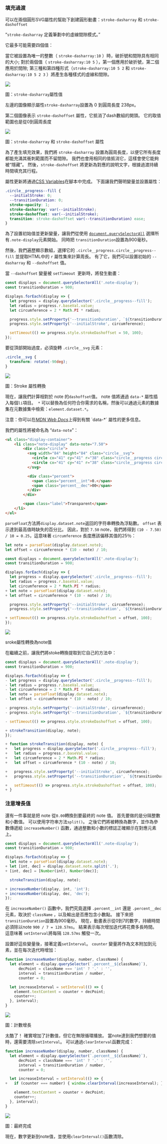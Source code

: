 ### 填充過渡

可以在兩個圓形SVG屬性的幫助下創建圓形動畫：`stroke-dasharray` 和 `stroke-dashoffset`

“`stroke-dasharray` 定義筆劃中的虛線間隙模式。”

它最多可能需要四個值：

當它被設置為唯一的整數（ `stroke-dasharray:10` ）時，破折號和間隙具有相同的大小;
對於兩個值（ `stroke-dasharray:10 5` ），第一個應用於破折號，第二個應用於間隙;
第三種和第四種形式（`stroke-dasharray:10 5 2` 和 `stroke-dasharray:10 5 2 3` ）將產生各種樣式的虛線和間隙。

![](https://cloud.netlifyusercontent.com/assets/344dbf88-fdf9-42bb-adb4-46f01eedd629/87b50f18-b9b2-47bb-b88b-519662900d51/dasharray-animation.gif)

圖：`stroke-dasharray`屬性值

左邊的圖像顯示屬性`stroke-dasharray`設置為 0 到圓周長度 238px。

第二個圖像表示 `stroke-dashoffset` 屬性，它抵消了dash數組的開頭。 它的取值範圍也是從0到圓周長度

![](https://cloud.netlifyusercontent.com/assets/344dbf88-fdf9-42bb-adb4-46f01eedd629/6e2ad1cc-d1f8-4143-97d3-5e401208d750/stroke-properties.gif)

圖：`stroke-dasharray` 和 `stroke-dashoffset` 屬性

為了產生填充效果，我們將 `stroke-dasharray` 設置為圓周長度，以便它所有長度都能充滿其衝刺範圍而不留間隙。 我們也會用相同的值抵消它，這樣會使它能夠被“隱藏”。 然後，`stroke-dashoffset` 將更新為對應的說明文字，根據過渡持續時間填充其行程。

屬性更新將通過[CSS Variables](https://developer.mozilla.org/en-US/docs/Web/CSS/Using_CSS_variables)在腳本中完成。 下面讓我們聲明變量並設置屬性：

```css
.circle__progress--fill {
  --initialStroke: 0;
  --transitionDuration: 0;
  stroke-opacity: 1;
  stroke-dasharray: var(--initialStroke);
  stroke-dashoffset: var(--initialStroke);
  transition: stroke-dashoffset var(--transitionDuration) ease;
}
```

為了設置初始值並更新變量，讓我們從使用 [`document.querySelectorAll`](https://developer.mozilla.org/en-US/docs/Web/API/Document/querySelectorAll) 選擇所有`.note-display`元素開始。 同時把 `transitionDuration`設置為900毫秒。

然後，我們遍歷顯示數組，選擇它的 `.circle__progress.circle__progress--fill` 並提取HTML中的 `r` 屬性集來計算周長。 有了它，我們可以設置初始的 `--dasharray` 和 `--dashoffset` 值。

當 `--dashoffset` 變量被 `setTimeout `更新時，將發生動畫：

```js
const displays = document.querySelectorAll('.note-display');
const transitionDuration = 900;

displays.forEach(display => {
  let progress = display.querySelector('.circle__progress--fill');
  let radius = progress.r.baseVal.value;
  let circumference = 2 * Math.PI * radius;

  progress.style.setProperty('--transitionDuration', `${transitionDuration}ms`);
  progress.style.setProperty('--initialStroke', circumference);

  setTimeout(() => progress.style.strokeDashoffset = 50, 100);
});
```

要從頂部開始過度，必須旋轉 `.circle__svg` 元素：

```css
.circle__svg {
  transform: rotate(-90deg);
}
```

![](https://cloud.netlifyusercontent.com/assets/344dbf88-fdf9-42bb-adb4-46f01eedd629/9823b0f4-4e9e-4476-a75c-b12a6c235d7c/fill-animation.gif)

圖：Stroke 屬性轉換

現在，讓我們計算相對於 note 的`dashoffset`值。 note 值將通過 `data-*` 屬性插入每個`li`項目。` *` 可以替換為任何符合你需求的名稱，然後可以通過元素的數據集在元數據集中檢索：`element.dataset.*`。

注意：你可以在[*MDN Web Docs*](https://developer.mozilla.org/en-US/docs/Web/HTML/Global_attributes/data-*)上得到有關 `data-*` 屬性的更多信息。

我們的屬性將被命名為 “`data-note`”：

```html
<ul class="display-container">
	<li class="note-display" data-note="7.50">
        <div class="circle">
          <svg width="84" height="84" class="circle__svg">
            <circle cx="41" cy="41" r="38" class="circle__progress circle__progress--path"></circle>
            <circle cx="41" cy="41" r="38" class="circle__progress circle__progress--fill"></circle>
          </svg>

          <div class="percent">
            <span class="percent__int">0.</span>
            <span class="percent__dec">00</span>
          </div>
        </div>

        <span class="label">Transparent</span>
  	</li>
</ul>
```

`parseFloat`方法將`display.dataset.note`返回的字符串轉換為浮點數。 `offset` 表示達到最高值時缺失的百分比。 因此，對於 `7.50` note，我們將得到 `(10 - 7.50) / 10 = 0.25`，這意味著 `circumference` 長度應該偏移其值的25％：

```js
let note = parseFloat(display.dataset.note);
let offset = circumference * (10 - note) / 10;
```

```js
const displays = document.querySelectorAll('.note-display');
const transitionDuration = 900;

displays.forEach(display => {
  let progress = display.querySelector('.circle__progress--fill');
  let radius = progress.r.baseVal.value;
  let circumference = 2 * Math.PI * radius;
+ let note = parseFloat(display.dataset.note);
+ let offset = circumference * (10 - note) / 10;

  progress.style.setProperty('--initialStroke', circumference);
  progress.style.setProperty('--transitionDuration', `${transitionDuration}ms`);

+ setTimeout(() => progress.style.strokeDashoffset = offset, 100);
});

```

![](https://cloud.netlifyusercontent.com/assets/344dbf88-fdf9-42bb-adb4-46f01eedd629/894e4046-1c16-4168-8989-9f4bd1fedaaa/fill-to-percent-animation.gif)

sroke屬性轉換為note值

在繼續之前，讓我們將stoke轉換提取到它自己的方法中：

```js
const displays = document.querySelectorAll('.note-display');
const transitionDuration = 900;

displays.forEach(display => {
- let progress = display.querySelector('.circle__progress--fill');
- let radius = progress.r.baseVal.value;
- let circumference = 2 * Math.PI * radius;
  let note = parseFloat(display.dataset.note);
- let offset = circumference * (10 - note) / 10;

- progress.style.setProperty('--initialStroke', circumference);
- progress.style.setProperty('--transitionDuration', `${transitionDuration}ms`);

- setTimeout(() => progress.style.strokeDashoffset = offset, 100);

+ strokeTransition(display, note);
});

+ function strokeTransition(display, note) {
+   let progress = display.querySelector('.circle__progress--fill');
+   let radius = progress.r.baseVal.value;
+   let circumference = 2 * Math.PI * radius;
+   let offset = circumference * (10 - note) / 10;

+   progress.style.setProperty('--initialStroke', circumference);
+   progress.style.setProperty('--transitionDuration', `${transitionDuration}ms`);

+   setTimeout(() => progress.style.strokeDashoffset = offset, 100);
+ }

```

### 注意增長值

還有一件事就是把 note 從`0.00`轉換到要最終的 note 值。 首先要做的是分隔整數和小數值。 可以使用字符串方法`split()`。 之後它們將被轉換為數字，並作為參數傳遞給 `increaseNumber()` 函數，通過整數和小數的標誌正確顯示在對應元素上。

```js
const displays = document.querySelectorAll('.note-display');
const transitionDuration = 900;

displays.forEach(display => {
  let note = parseFloat(display.dataset.note);
+ let [int, dec] = display.dataset.note.split('.');
+ [int, dec] = [Number(int), Number(dec)];

  strokeTransition(display, note);

+ increaseNumber(display, int, 'int');
+ increaseNumber(display, dec, 'dec');
});
```

在 `increaseNumber()` 函數中，我們究竟選擇 `.percent__int` 還是 `.percent__dec` 元素，取決於 `className` ，以及輸出是否應包含小數點。 接下來把`transitionDuration`設置為900毫秒。 現在，動畫表示從0到7的數字，持續時間必須除以note `900 / 7 = 128.57ms`。 結果表示每次增加迭代將花費多長時間。 這意味著 `setInterval`將每隔 `128.57ms` 觸發一次。

設置好這些變量後，接著定義`setInterval`。 `counter` 變量將作為文本附加到元素，並在每次迭代時增加：

```js
function increaseNumber(display, number, className) {
  let element = display.querySelector(`.percent__${className}`),
      decPoint = className === 'int' ? '.' : '',
      interval = transitionDuration / number,
      counter = 0;

  let increaseInterval = setInterval(() => {
    element.textContent = counter + decPoint;
    counter++;
  }, interval);
}
```

![](https://cloud.netlifyusercontent.com/assets/344dbf88-fdf9-42bb-adb4-46f01eedd629/c625f9f1-6d5c-4645-93cc-bb09d95905b3/infinite-counter-animation.gif)

圖：計數增長

太酷了！ 確實增加了計數值，但它在無限循環播放。 當note達到我們想要的值時，還需要清除`setInterval`。 可以通過`clearInterval`函數完成：

```js
function increaseNumber(display, number, className) {
  let element = display.querySelector(`.percent__${className}`),
      decPoint = className === 'int' ? '.' : '',
      interval = transitionDuration / number,
      counter = 0;

  let increaseInterval = setInterval(() => {
+   if (counter === number) { window.clearInterval(increaseInterval); }

    element.textContent = counter + decPoint;
    counter++;
  }, interval);
}
```

![](https://cloud.netlifyusercontent.com/assets/344dbf88-fdf9-42bb-adb4-46f01eedd629/b6445706-49ad-4f26-b99e-ad2a9bf030d9/finished-project.gif)

圖：最終完成

現在，數字更新到note值，並使用`clearInterval()`函數清除。